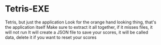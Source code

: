# Tetris-EXE
Tetris, but just the application
Look for the orange hand looking thing, that's the application itself
Make sure to extract it all together, if it misses files, it will not run
It will create a JSON file to save your scores, it will be called data, delete it if you want to reset your scores
